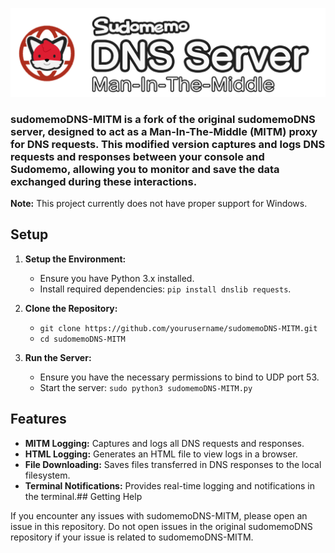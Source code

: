 ![sudomemoDNS-MITM Logo](/sudomemoDNS-MITM_banner.png)

### sudomemoDNS-MITM is a fork of the original sudomemoDNS server, designed to act as a Man-In-The-Middle (MITM) proxy for DNS requests. This modified version captures and logs DNS requests and responses between your console and Sudomemo, allowing you to monitor and save the data exchanged during these interactions.

**Note:** This project currently does not have proper support for Windows.

## Setup

1. **Setup the Environment:**
    - Ensure you have Python 3.x installed.
    - Install required dependencies: `pip install dnslib requests`.

2. **Clone the Repository:**
    - `git clone https://github.com/yourusername/sudomemoDNS-MITM.git`
    - `cd sudomemoDNS-MITM`

3. **Run the Server:**
    - Ensure you have the necessary permissions to bind to UDP port 53.
    - Start the server: `sudo python3 sudomemoDNS-MITM.py`


## Features

- **MITM Logging:** Captures and logs all DNS requests and responses.
- **HTML Logging:** Generates an HTML file to view logs in a browser.
- **File Downloading:** Saves files transferred in DNS responses to the local filesystem.
- **Terminal Notifications:** Provides real-time logging and notifications in the terminal.## Getting Help

If you encounter any issues with sudomemoDNS-MITM, please open an issue in this repository. Do not open issues in the original sudomemoDNS repository if your issue is related to sudomemoDNS-MITM.

